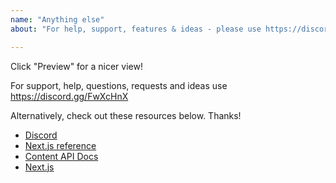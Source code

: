 ```yaml
---
name: "Anything else"
about: "For help, support, features & ideas - please use https://discord.gg/FwXcHnX"

---
```


Click "Preview" for a nicer view!

For support, help, questions, requests and ideas use https://discord.gg/FwXcHnX

Alternatively, check out these resources below. Thanks!

- [Discord](https://discord.gg/FwXcHnX)
- [Next.js reference](https://nextjs.org/docs)
- [Content API Docs](https://flotiq.com/docs/panel/)
- [Next.js](https://nextjs.org)

